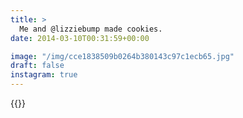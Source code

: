 ```yaml
---
title: >
  Me and @lizziebump made cookies.
date: 2014-03-10T00:31:59+00:00

image: "/img/cce1838509b0264b380143c97c1ecb65.jpg"
draft: false
instagram: true
---
```


{{<photo src="/img/cce1838509b0264b380143c97c1ecb65.jpg">}}
